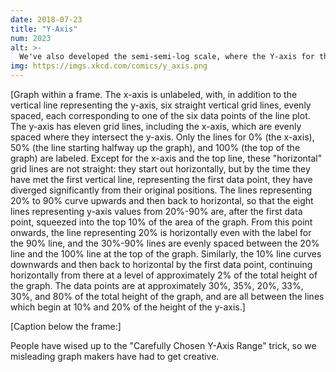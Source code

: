 ```yaml
---
date: 2018-07-23
title: "Y-Axis"
num: 2023
alt: >-
  We've also developed the semi-semi-log scale, where the Y-axis for the left half of the graph is a log scale but on the right half it isn't.
img: https://imgs.xkcd.com/comics/y_axis.png
---
```

[Graph within a frame. The x-axis is unlabeled, with, in addition to the vertical line representing the y-axis, six straight vertical grid lines, evenly spaced, each corresponding to one of the six data points of the line plot.  The y-axis has eleven grid lines, including the x-axis, which are evenly spaced where they intersect the y-axis.  Only the lines for 0% (the x-axis), 50% (the line starting halfway up the graph), and 100% (the top of the graph) are labeled.  Except for the x-axis and the top line, these "horizontal" grid lines are not straight: they start out horizontally, but by the time they have met the first vertical line, representing the first data point, they have diverged significantly from their original positions. The lines representing 20% to 90% curve upwards and then back to horizontal, so that the eight lines representing y-axis values from 20%-90% are, after the first data point, squeezed into the top 10% of the area of the graph.  From this point onwards, the line representing 20% is horizontally even with the label for the 90% line, and the 30%-90% lines are evenly spaced between the 20% line and the 100% line at the top of the graph. Similarly, the 10% line curves downwards and then back to horizontal by the first data point, continuing horizontally from there at a level of approximately 2% of the total height of the graph.  The data points are at approximately 30%, 35%, 20%, 33%, 30%, and 80% of the total height of the graph, and are all between the lines which begin at 10% and 20% of the height of the y-axis.]

[Caption below the frame:]

People have wised up to the "Carefully Chosen Y-Axis Range" trick, so we misleading graph makers have had to get creative.